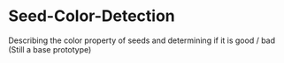 # Seed-Color-Detection
Describing the color property of seeds and determining if it is good / bad (Still a base prototype)
